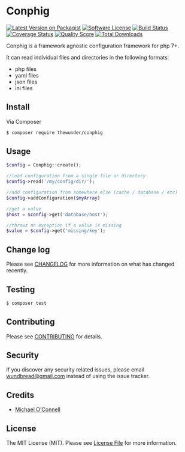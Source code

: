 # Conphig

[![Latest Version on Packagist][ico-version]][link-packagist]
[![Software License][ico-license]](LICENSE.md)
[![Build Status][ico-travis]][link-travis]
[![Coverage Status][ico-scrutinizer]][link-scrutinizer]
[![Quality Score][ico-code-quality]][link-code-quality]
[![Total Downloads][ico-downloads]][link-downloads]

Conphig is a framework agnostic configuration framework for php 7+. 

It can read individual files and directories in the following formats:

- php files
- yaml files
- json files
- ini files

## Install

Via Composer

``` bash
$ composer require thewunder/conphig
```

## Usage

``` php
$config = Conphig::create();

//load configuration from a single file or directory
$config->read('/my/config/dir/');

//add configuration from somewhere else (cache / database / etc)
$config->addConfiguration($myArray)

//get a value
$host = $config->get('database/host');

//throws an exception if a value is missing
$value = $config->get('missing/key');

```

## Change log

Please see [CHANGELOG](CHANGELOG.md) for more information on what has changed recently.

## Testing

``` bash
$ composer test
```

## Contributing

Please see [CONTRIBUTING](CONTRIBUTING.md) for details.

## Security

If you discover any security related issues, please email wundbread@gmail.com instead of using the issue tracker.

## Credits

- [Michael O'Connell][link-author]

## License

The MIT License (MIT). Please see [License File](LICENSE.md) for more information.

[ico-version]: https://img.shields.io/packagist/v/thewunder/conphig.svg?style=flat-square
[ico-license]: https://img.shields.io/badge/license-MIT-brightgreen.svg?style=flat-square
[ico-travis]: https://img.shields.io/travis/thewunder/conphig/master.svg?style=flat-square
[ico-scrutinizer]: https://img.shields.io/scrutinizer/coverage/g/thewunder/conphig.svg?style=flat-square
[ico-code-quality]: https://img.shields.io/scrutinizer/g/thewunder/conphig.svg?style=flat-square
[ico-downloads]: https://img.shields.io/packagist/dt/thewunder/conphig.svg?style=flat-square

[link-packagist]: https://packagist.org/packages/thewunder/conphig
[link-travis]: https://travis-ci.org/thewunder/conphig
[link-scrutinizer]: https://scrutinizer-ci.com/g/thewunder/conphig/code-structure
[link-code-quality]: https://scrutinizer-ci.com/g/thewunder/conphig
[link-downloads]: https://packagist.org/packages/thewunder/conphig
[link-author]: https://github.com/thewunder
[link-contributors]: ../../contributors
